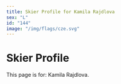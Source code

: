 ```yaml
---
title: Skier Profile for Kamila Rajdlova
sex: "L"
id: "144"
image: "/img/flags/cze.svg" 
---
```


# Skier Profile

This page is for: Kamila Rajdlova.
    